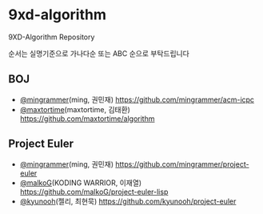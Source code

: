 # 9xd-algorithm
9XD-Algorithm Repository

순서는 실명기준으로 가나다순 또는 ABC 순으로 부탁드립니다


## BOJ
- [@mingrammer](https://github.com/mingrammer)(ming, 권민재) https://github.com/mingrammer/acm-icpc
- [@maxtortime](https://github.com/maxtortime/algorithm)(maxtortime, 김태환) https://github.com/maxtortime/algorithm


## Project Euler 
- [@mingrammer](https://github.com/mingrammer)(ming, 권민재) https://github.com/mingrammer/project-euler
- [@malkoG](https://github.com/malkoG)(KODING WARRIOR, 이재열) https://github.com/malkoG/project-euler-lisp
- [@kyunooh](https://github.com/kyunooh)(젤리, 최현묵) https://github.com/kyunooh/project-euler 

